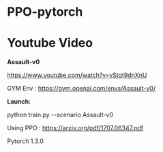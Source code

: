 # PPO-pytorch

# Youtube Video

**Assault-v0**

https://www.youtube.com/watch?v=vStqt9dnXnU

GYM Env : https://gym.openai.com/envs/Assault-v0/

**Launch:**

python train.py --scenario Assault-v0

Using PPO : https://arxiv.org/pdf/1707.06347.pdf

Pytorch 1.3.0


